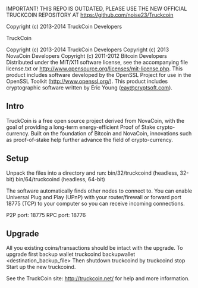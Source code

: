 IMPORTANT! THIS REPO IS OUTDATED, PLEASE USE THE NEW OFFICIAL TRUCKCOIN REPOSITORY AT https://github.com/noise23/Truckcoin

Copyright (c) 2013-2014 TruckCoin Developers


TruckCoin

Copyright (c) 2013-2014 TruckCoin Developers
Copyright (c) 2013 NovaCoin Developers
Copyright (c) 2011-2012 Bitcoin Developers
Distributed under the MIT/X11 software license, see the accompanying
file license.txt or http://www.opensource.org/licenses/mit-license.php.
This product includes software developed by the OpenSSL Project for use in
the OpenSSL Toolkit (http://www.openssl.org/).  This product includes
cryptographic software written by Eric Young (eay@cryptsoft.com).


Intro
-----
TruckCoin is a free open source project derived from NovaCoin, with
the goal of providing a long-term energy-efficient Proof of Stake crypto-currency.
Built on the foundation of Bitcoin and NovaCoin, innovations such as proof-of-stake
help further advance the field of crypto-currency.

Setup
-----
Unpack the files into a directory and run:
 bin/32/truckcoind (headless, 32-bit)
 bin/64/truckcoind (headless, 64-bit)

The software automatically finds other nodes to connect to.  You can
enable Universal Plug and Play (UPnP) with your router/firewall
or forward port 18775 (TCP) to your computer so you can receive
incoming connections.

P2P port: 18775
RPC port: 18776

Upgrade
-------
All you existing coins/transactions should be intact with the upgrade.
To upgrade first backup wallet
truckcoind backupwallet <destination_backup_file>
Then shutdown truckcoind by
truckcoind stop
Start up the new truckcoind.


See the TruckCoin site: http://truckcoin.net/ for help and more information.

